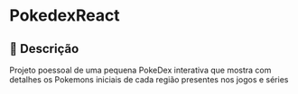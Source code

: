 # PokedexReact

## 🚀 Descrição
Projeto poessoal de uma pequena PokeDex interativa que mostra com detalhes os Pokemons iniciais de cada região presentes nos jogos e séries
